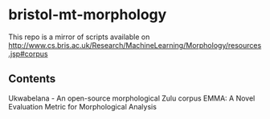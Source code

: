 # bristol-mt-morphology
This repo is a mirror of scripts available on http://www.cs.bris.ac.uk/Research/MachineLearning/Morphology/resources.jsp#corpus

## Contents

Ukwabelana - An open-source morphological Zulu corpus
EMMA: A Novel Evaluation Metric for Morphological Analysis
